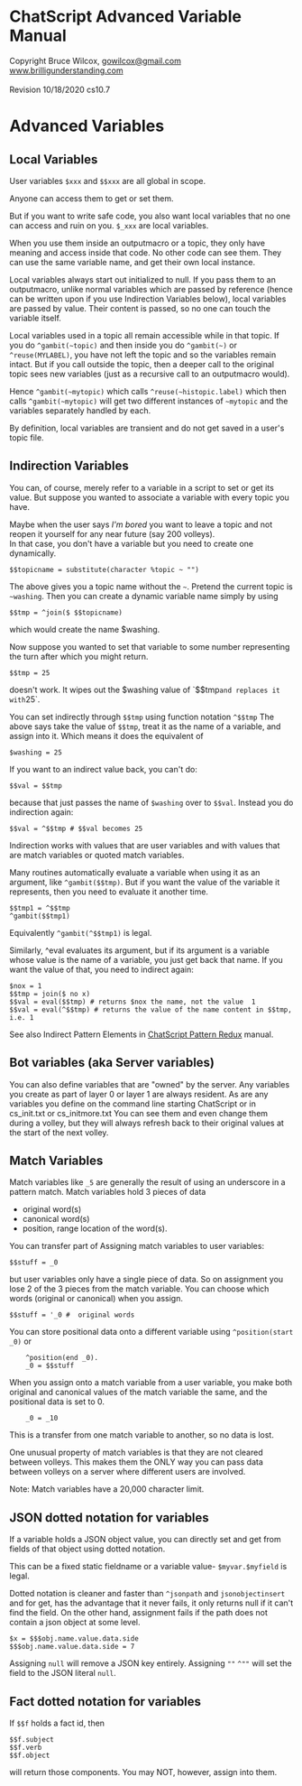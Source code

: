 ﻿# ChatScript Advanced Variable Manual
Copyright Bruce Wilcox, gowilcox@gmail.com www.brilligunderstanding.com<br>
<br>Revision 10/18/2020 cs10.7


# Advanced Variables

## Local Variables

User variables `$xxx` and `$$xxx` are all global in scope. 

Anyone can access them to get or set them. 

But if you want to write safe code, you also want local variables that no one can
access and ruin on you. `$_xxx` are local variables. 

When you use them inside an outputmacro or a topic, they only have meaning and access inside that code. 
No other code can see them. They can use the same variable name, and get their own local instance.

Local variables always start out initialized to null. If you pass them to an outputmacro,
unlike normal variables which are passed by reference (hence can be written upon if you
use Indirection Variables below), local variables are passed by value. Their content is
passed, so no one can touch the variable itself.

Local variables used in a topic all remain accessible while in that topic. If you do
`^gambit(~topic)` and then inside you do `^gambit(~)` or `^reuse(MYLABEL)`, you have not
left the topic and so the variables remain intact. But if you call outside the topic, then a
deeper call to the original topic sees new variables (just as a recursive call to an
outputmacro would). 

Hence `^gambit(~mytopic)` which calls `^reuse(~histopic.label)` which then calls `^gambit(~mytopic)` 
will get two different instances of `~mytopic` and the variables separately handled by each.

By definition, local variables are transient and do not get saved in a user's topic file.


## Indirection Variables

You can, of course, merely refer to a variable in a script to set or get its value. But
suppose you wanted to associate a variable with every topic you have. 

Maybe when the user says _I'm bored_ you want to leave a topic and not reopen it yourself 
for any near future (say 200 volleys).  
In that case, you don't have a variable but you need to create one dynamically.

    $$topicname = substitute(character %topic ~ "")

The above gives you a topic name without the `~`. Pretend the current topic is `~washing`.
Then you can create a dynamic variable name simply by using

    $$tmp = ^join($ $$topicname)

which would create the name $washing.

Now suppose you wanted to set that variable to some number representing the turn after
which you might return.

    $$tmp = 25

doesn't work. It wipes out the $washing value of `$$tmp` and replaces it with `25`.

You can set indirectly through `$$tmp` using function notation `^$$tmp`
The above says take the value of `$$tmp`, treat it as the name of a variable, 
and assign into it. Which means it does the equivalent of

    $washing = 25

If you want to an indirect value back, you can't do:

    $$val = $$tmp

because that just passes the name of `$washing` over to `$$val`. Instead you do indirection
again:

    $$val = ^$$tmp # $$val becomes 25

Indirection works with values that are user variables and with values that are match
variables or quoted match variables.

Many routines automatically evaluate a variable when using it as an argument, like
`^gambit($$tmp)`. But if you want the value of the variable it represents, 
then you need to evaluate it another time.

    $$tmp1 = ^$$tmp
    ^gambit($$tmp1)

Equivalently `^gambit(^$$tmp1)` is legal.

Similarly, ^eval evaluates its argument, but if its argument is a variable whose value is the name of a
variable, you just get back that name. If you want the value of that, you need to indirect again:
```
$nox = 1
$$tmp = join($ no x)
$$val = eval($$tmp) # returns $nox the name, not the value  1 
$$val = eval(^$$tmp) # returns the value of the name content in $$tmp, i.e. 1
```

See also Indirect Pattern Elements in [ChatScript Pattern Redux](ChatScript-Pattern-Redux.md) manual.


## Bot variables (aka Server variables)

You can also define variables that are "owned" by the server. Any variables you create as
part of layer 0 or layer 1 are always resident. As are any variables you define on the
command line starting ChatScript or in cs_init.txt or cs_initmore.txt
You can see them and even change them during a volley, 
but they will always refresh back to their original values at the start of the next volley. 


## Match Variables

Match variables like `_5` are generally the result of using an underscore in a pattern match.
Match variables hold 3 pieces of data 

* original word(s) 
* canonical word(s) 
* position, range location of the word(s). 

You can transfer part of Assigning match variables to user variables:
```
$$stuff = _0
```

but user variables only have a single piece of data. 
So on assignment you lose 2 of the 3 pieces from the match variable. 
You can choose which words (original or canonical) when you assign.
```
$$stuff = '_0 #  original words
```
    
You can store positional data onto a different variable using `^position(start _0)` or
```
    ^position(end _0).
    _0 = $$stuff
```
When you assign onto a match variable from a user variable, you make both original and
canonical values of the match variable the same, and the positional data is set to 0.
```
    _0 = _10
```
This is a transfer from one match variable to another, so no data is lost.

One unusual property of match variables is that they are not cleared between volleys. 
This makes them the ONLY way you can pass data between volleys on a server where different users are involved.

Note: Match variables have a 20,000 character limit.

## JSON dotted notation for variables

If a variable holds a JSON object value, you can directly set and get from fields of that object
using dotted notation. 

This can be a fixed static fieldname or a variable value- `$myvar.$myfield` is legal.

Dotted notation is cleaner and faster than `^jsonpath` and `jsonobjectinsert` and for get, 
has the advantage that it never fails, it only returns null if it can't find the field. 
On the other hand, assignment fails if the path does not contain a json object at some level.

    $x = $$$obj.name.value.data.side 
    $$$obj.name.value.data.side = 7


Assigning `null` will remove a JSON key entirely. 
Assigning `""` `^""` will set the field to the JSON literal `null`.

## Fact dotted notation for variables

If `$$f` holds a fact id, then

    $$f.subject
    $$f.verb
    $$f.object

will return those components. You may NOT, however, assign into them.

